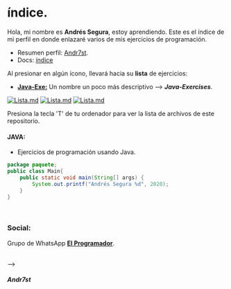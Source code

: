 # índice.

Hola, mi nombre es **Andrés Segura**, estoy aprendiendo. Este es el índice de mi perfil en donde enlazaré varios de mis ejercicios de programación. 

* Resumen perfil: [Andr7st](https://github.com/Andr7st).
* Docs: [índice](https://Andr7st.github.io/index/)

Al presionar en algún ícono, llevará hacia su **lista** de ejercicios:
 
 * [**Java-Exe:**](https://github.com/Andr7st/Java-Exercises) Un nombre un poco más descriptivo --> ***Java-Exercises***.
 
 [![Lista.md](https://raw.github.com/Andr7st/index/master/img/Logo_java_x64.png)](https://github.com/Andr7st/Java-Exercises) <!-- Ejercicios Java -->
 [![Lista.md](https://raw.github.com/Andr7st/index/master/img/Logo_python_x64.png)](https://github.com/Andr7st/index/blob/master/src/Lista_Python.md/)
 [![Lista.md](https://raw.github.com/Andr7st/index/master/img/Logo_console_x64.png)](https://github.com/Andr7st/index/blob/master/src/Lista_Scripts.md/)

Presiona la tecla 'T' de tu ordenador para ver la lista de archivos de este repositorio.

#### JAVA:

* Ejercicios de programación usando Java.

```java
package paquete;
public class Main{
    public static void main(String[] args) {
        System.out.printf("Andrés Segura %d", 2020);
    }
}
```

<!--
#### PYTHON:

* Ejercicios de programación usando python3.

```

print("Hello!")
```

#### PRIVADO:

* [**Proyecto: Tec Vic Da-Rel**](https://github.com/Andr7st/Proyecto-EVR)
* *[Jared](https://Andr7st.github.io/index/)*
* [ExecuJar easy](https://Andr7st.github.io/index/)
-->
<br>

### Social:


Grupo de WhatsApp [**El Programador**](https://chat.whatsapp.com/EzjLfxlmxOPBbysU56dp7e/). 
<!--
![Alt Text](https://raw.github.com/Andr7st/index/master/img/WhatsApp_grupo0.png?raw=true "Grupo de WhatsApp: El Programador, enlace QR Beta.")





![Alt Text](https://raw.github.com/Andr7st/index/master/img/Logo_whatsapp_x48.png?raw=true "Seg1st") 



<br>



<!--

En contrucción.
### En construcción.

![Alt Text](https://raw.github.com/Andr7st/index/master/docs/images/ilustrativa_1.jpg?raw=true "Seg1st")-->

<br>
-->

##### Andr7st
